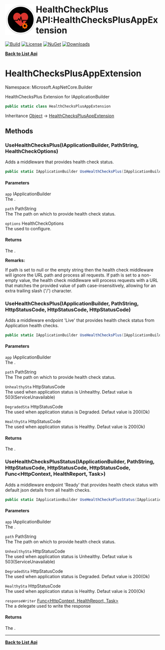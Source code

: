 # <img align="left" width="100" height="100" src="../images/icon.png">HealthCheckPlus API:HealthChecksPlusAppExtension 

[![Build](https://github.com/FRACerqueira/HealthCheckPlus/workflows/Build/badge.svg)](https://github.com/FRACerqueira/HealthCheckPlus/actions/workflows/build.yml)
[![License](https://img.shields.io/badge/License-MIT-brightgreen.svg)](https://github.com/FRACerqueira/HealthCheckPlus/blob/master/LICENSE)
[![NuGet](https://img.shields.io/nuget/v/HealthCheckPlus)](https://www.nuget.org/packages/HealthCheckPlus/)
[![Downloads](https://img.shields.io/nuget/dt/HealthCheckPlus)](https://www.nuget.org/packages/HealthCheckPlus/)

[**Back to List Api**](./apis.md)

# HealthChecksPlusAppExtension

Namespace: Microsoft.AspNetCore.Builder

HealthChecksPlus Extension for IApplicationBuilder

```csharp
public static class HealthChecksPlusAppExtension
```

Inheritance [Object](https://docs.microsoft.com/en-us/dotnet/api/system.object) → [HealthChecksPlusAppExtension](./microsoft.aspnetcore.builder.healthchecksplusappextension.md)

## Methods

### <a id="methods-usehealthchecksplus"/>**UseHealthChecksPlus(IApplicationBuilder, PathString, HealthCheckOptions)**

Adds a middleware that provides health check status.

```csharp
public static IApplicationBuilder UseHealthChecksPlus(IApplicationBuilder app, PathString path, HealthCheckOptions options)
```

#### Parameters

`app` IApplicationBuilder<br>
The .

`path` PathString<br>
The The path on which to provide health check status.

`options` HealthCheckOptions<br>
The  used to configure.

#### Returns

The .

**Remarks:**

If path is set to null or the empty string then the health check middleware will
 ignore the URL path and process all requests. If path is set to a non-empty value,
 the health check middleware will process requests with a URL that matches the
 provided value of path case-insensitively, allowing for an extra trailing slash
 ('/') character.

### <a id="methods-usehealthchecksplus"/>**UseHealthChecksPlus(IApplicationBuilder, PathString, HttpStatusCode, HttpStatusCode, HttpStatusCode)**

Adds a middleware endpoint 'Live' that provides health check status from Application health checks.

```csharp
public static IApplicationBuilder UseHealthChecksPlus(IApplicationBuilder app, PathString path, HttpStatusCode UnhealthySta, HttpStatusCode DegradedSta, HttpStatusCode HealthySta)
```

#### Parameters

`app` IApplicationBuilder<br>
The .

`path` PathString<br>
The The path on which to provide health check status.

`UnhealthySta` HttpStatusCode<br>
The  used when application status is Unhealthy. Defaut value is 503(ServiceUnavailable)

`DegradedSta` HttpStatusCode<br>
The  used when application status is Degraded. Defaut value is 200(Ok)

`HealthySta` HttpStatusCode<br>
The  used when application status is Healthy. Defaut value is 200(Ok)

#### Returns

The .

### <a id="methods-usehealthchecksplusstatus"/>**UseHealthChecksPlusStatus(IApplicationBuilder, PathString, HttpStatusCode, HttpStatusCode, HttpStatusCode, Func&lt;HttpContext, HealthReport, Task&gt;)**

Adds a middleware endpoint 'Ready' that provides health check status with default json details from all health checks.

```csharp
public static IApplicationBuilder UseHealthChecksPlusStatus(IApplicationBuilder app, PathString path, HttpStatusCode UnhealthySta, HttpStatusCode DegradedSta, HttpStatusCode HealthySta, Func<HttpContext, HealthReport, Task> responseWriter)
```

#### Parameters

`app` IApplicationBuilder<br>
The .

`path` PathString<br>
The The path on which to provide health check status.

`UnhealthySta` HttpStatusCode<br>
The  used when application status is Unhealthy. Defaut value is 503(ServiceUnavailable)

`DegradedSta` HttpStatusCode<br>
The  used when application status is Degraded. Defaut value is 200(Ok)

`HealthySta` HttpStatusCode<br>
The  used when application status is Healthy. Defaut value is 200(Ok)

`responseWriter` [Func&lt;HttpContext, HealthReport, Task&gt;](https://docs.microsoft.com/en-us/dotnet/api/system.func-3)<br>
The a delegate used to write the response

#### Returns

The .


- - -
[**Back to List Api**](./apis.md)
